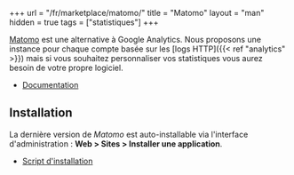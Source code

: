 +++
url = "/fr/marketplace/matomo/"
title = "Matomo"
layout = "man"
hidden = true
tags = ["statistiques"]
+++

[Matomo](https://fr.matomo.org/) est une alternative à Google Analytics. Nous proposons une instance pour chaque compte basée sur les [logs HTTP]({{< ref "analytics" >}}) mais si vous souhaitez personnaliser vos statistiques vous aurez besoin de votre propre logiciel.

- [Documentation](https://fr.matomo.org/help/)

## Installation
La dernière version de *Matomo* est auto-installable via l'interface d'administration : **Web > Sites > Installer une application**.

- [Script d'installation](https://admin.alwaysdata.com/site/application/script/176/detail/)

